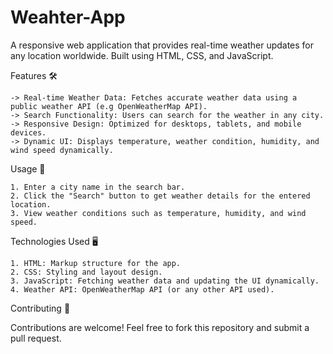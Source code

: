 # Weahter-App
A responsive web application that provides real-time weather updates for any location worldwide. Built using HTML, CSS, and JavaScript.

Features 🛠️

    -> Real-time Weather Data: Fetches accurate weather data using a public weather API (e.g OpenWeatherMap API).
    -> Search Functionality: Users can search for the weather in any city.
    -> Responsive Design: Optimized for desktops, tablets, and mobile devices.
    -> Dynamic UI: Displays temperature, weather condition, humidity, and wind speed dynamically.


Usage 🔧

    1. Enter a city name in the search bar.
    2. Click the "Search" button to get weather details for the entered location.
    3. View weather conditions such as temperature, humidity, and wind speed.

Technologies Used 🖥️

    1. HTML: Markup structure for the app.
    2. CSS: Styling and layout design.
    3. JavaScript: Fetching weather data and updating the UI dynamically.
    4. Weather API: OpenWeatherMap API (or any other API used).

Contributing 🤝

Contributions are welcome! Feel free to fork this repository and submit a pull request.
